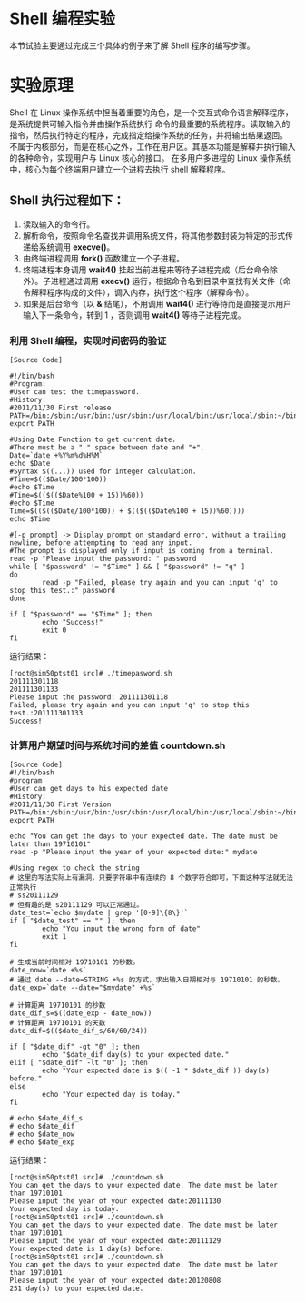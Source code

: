 # Shell 编程实验

本节试验主要通过完成三个具体的例子来了解 Shell 程序的编写步骤。

# 实验原理
Shell 在 Linux 操作系统中担当着重要的角色，是一个交互式命令语言解释程序，是系统提供可输入指令并由操作系统执行
命令的最重要的系统程序。读取输入的指令，然后执行特定的程序，完成指定给操作系统的任务，并将输出结果返回。
不属于内核部分，而是在核心之外，工作在用户区。其基本功能是解释并执行输入的各种命令，实现用户与 Linux 核心的接口。
在多用户多进程的 Linux 操作系统中，核心为每个终端用户建立一个进程去执行 shell 解释程序。

## Shell 执行过程如下：
1. 读取输入的命令行。
2. 解析命令，按照命令名查找并调用系统文件，将其他参数封装为特定的形式传递给系统调用 **execve()**。
3. 由终端进程调用 **fork()** 函数建立一个子进程。
4. 终端进程本身调用 **wait4()** 挂起当前进程来等待子进程完成（后台命令除外）。子进程通过调用 **execv()** 运行，根据命令名到目录中查找有关文件（命令解释程序构成的文件），调入内存，执行这个程序（解释命令）。
5. 如果是后台命令（以 **&** 结尾），不用调用 **wait4()** 进行等待而是直接提示用户输入下一条命令，转到 1 ，否则调用 **wait4()** 等待子进程完成。

### 利用 Shell 编程，实现时间密码的验证

    [Source Code]
    
    #!/bin/bash
    #Program:
    #User can test the timepassword.
    #History:
    #2011/11/30 First release
    PATH=/bin:/sbin:/usr/bin:/usr/sbin:/usr/local/bin:/usr/local/sbin:~/bin
    export PATH
    
    #Using Date Function to get current date.
    #There must be a " " space between date and "+".
    Date=`date +%Y%m%d%H%M`
    echo $Date
    #Syntax $((...)) used for integer calculation.
    #Time=$(($Date/100*100))
    #echo $Time
    #Time=$(($(($Date%100 + 15))%60))
    #echo $Time
    Time=$(($(($Date/100*100)) + $(($(($Date%100 + 15))%60))))
    echo $Time
    
    #[-p prompt] -> Display prompt on standard error, without a trailing newline, before attempting to read any input.
    #The prompt is displayed only if input is coming from a terminal.
    read -p "Please input the password: " password
    while [ "$password" != "$Time" ] && [ "$password" != "q" ]
    do
            read -p "Failed, please try again and you can input 'q' to stop this test.:" password
    done
    
    if [ "$password" == "$Time" ]; then
            echo "Success!"
            exit 0
    fi

运行结果：

    [root@sim50ptst01 src]# ./timepasword.sh 
    201111301118
    201111301133
    Please input the password: 201111301118          
    Failed, please try again and you can input 'q' to stop this test.:201111301133
    Success!

### 计算用户期望时间与系统时间的差值 countdown.sh

    [Source Code]
    #!/bin/bash
    #program
    #User can get days to his expected date
    #History:
    #2011/11/30 First Version
    PATH=/bin:/sbin:/usr/bin:/usr/sbin:/usr/local/bin:/usr/local/sbin:~/bin
    export PATH
    
    echo "You can get the days to your expected date. The date must be later than 19710101"
    read -p "Please input the year of your expected date:" mydate
    
    #Using regex to check the string
    # 这里的写法实际上有漏洞，只要字符串中有连续的 8 个数字符合即可，下面这种写法就无法正常执行
    # ss20111129 
    # 但有趣的是 s20111129 可以正常通过。
    date_test=`echo $mydate | grep '[0-9]\{8\}'`
    if [ "$date_test" == "" ]; then
            echo "You input the wrong form of date"
            exit 1
    fi
    
    # 生成当前时间相对 19710101 的秒数。
    date_now=`date +%s`
    # 通过 date --date=STRING +%s 的方式，求出输入日期相对与 19710101 的秒数。
    date_exp=`date --date="$mydate" +%s`
    
    # 计算距离 19710101 的秒数
    date_dif_s=$((date_exp - date_now))
    # 计算距离 19710101 的天数
    date_dif=$(($date_dif_s/60/60/24))
    
    if [ "$date_dif" -gt "0" ]; then
            echo "$date_dif day(s) to your expected date."
    elif [ "$date_dif" -lt "0" ]; then
            echo "Your expected date is $(( -1 * $date_dif )) day(s) before."
    else
            echo "Your expected day is today."
    fi
    
    # echo $date_dif_s
    # echo $date_dif
    # echo $date_now
    # echo $date_exp

运行结果：

    [root@sim50ptst01 src]# ./countdown.sh 
    You can get the days to your expected date. The date must be later than 19710101
    Please input the year of your expected date:20111130
    Your expected day is today.
    [root@sim50ptst01 src]# ./countdown.sh 
    You can get the days to your expected date. The date must be later than 19710101
    Please input the year of your expected date:20111129
    Your expected date is 1 day(s) before.
    [root@sim50ptst01 src]# ./countdown.sh 
    You can get the days to your expected date. The date must be later than 19710101
    Please input the year of your expected date:20120808
    251 day(s) to your expected date.